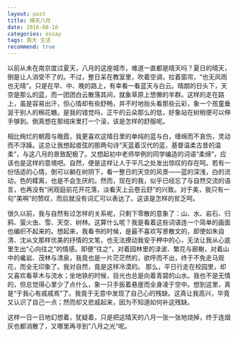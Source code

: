 ```yaml
---
layout: post
title: 晴天八月
date: 2016-08-16
categories: essay
tags: 南大 生活
recommend: true
---
```


以前从未在南京度过夏天，八月的这座城市，难道一直都是晴天吗？夏日的晴天，倒是让人消受不了的。不过，整日呆在教室里，吹着空调，拉着窗帘，“也无风雨也无晴”。只是在早、中、晚的路上，有幸看一看蓝天与白云。晴朗的日头下，天空是那么的蓝，而一团团白云散落其间，就象草原上悠懒的羊群。这样的走在路上，虽是容易出汗，但心情却有些舒畅，并不时地抬头看那些云彩，象一个孩童垂涎于别人的棉花糖。是我的错觉吗，正午的云朵那么的低，好象站在树梢便可以伸手够到。倒真想在那绒床里打一个滚，该是怎样的舒服呢。

相比绚烂的朝霞与晚霞，我更喜欢这晴日里的单纯的蓝与白，缠绵而不哀伤，灵动而不浮躁。这总让我想起痖弦的那两句诗“天蓝着汉代的蓝，基督温柔古昔的温柔”，与这八月的景致配极了。又想起初中老师举例的同学编造的词语“柔绵”，应该也是这样的意境吧。自然，便是这样让人于平凡之处发出惊叹的存在呵。若有一份恬适的心情，倒可以躺在树阴下，看一整日的天空的风景——蓝的深浅，白的流动，色的糅离，也是不会生厌的。然而，现在的我，似乎已经忘了与自然交流的语言，也再没有“闲观庭前花开花落，淡看天上云卷云舒”的兴致。对于美，我只有一句“美啊”的赞叹，而后就没有词汇可以表达了。这该是怎样的贫乏呵。

很久以前，我与自然有过怎样的关系呢，只剩下零散的意象了：山、水、岩石、归鸦、萤火虫、雪、天空、树林。这算什么呢？我是看着这些词语连一个简单的画面也编织不起来的。想起来，我看书的时候，是最不喜欢写景散文的，即使如朱自清、沈从文那样优美的抒情的文笔，也无法撩动我安于柙中的心，无法让我从心底里生出“心向往之”的情感。即便”往之“，对着园林里的渌波、繁花与廊榭，对着山中的巉岩、茂林与清泉，我竟也是一片茫茫然的，欲呼而不出，终于不免走马观花，而全无印象了。我对自然，竟是这样冷漠的。
那么，平日行走在校园里，却又喜欢看草木与流水；坐地铁的时候，目光也总是向着青碧的山水。我也不是无情的，但总觉得心里少了点什么，象一只手扳着悬崖而全身凌于空中。想到这里，真是“于我心有戚戚焉”了。我竟于无意中发现了自己心的残缺。这真让我高兴，毕竟又认识了自己一点；然而却又悲戚起来，因为不知道如何补这残缺。

这样一日一日地幻想着，犹疑着，只是把这晴天的八月一张一张地烧掉，终于连烟灰也都消散了，又哪里再寻到”八月之光“呢。